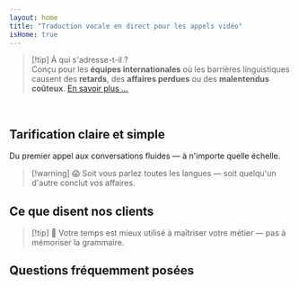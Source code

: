 ```yaml
---
layout: home
title: "Traduction vocale en direct pour les appels vidéo"
isHome: true
---
```


<!-- title: "Appels vidéo alimentés par l'interprétation simultanée" -->
<!-- text="Parlez votre langue maternelle. Entendez tout le monde — comme s'ils la parlaient aussi." -->

<HeroSection
  title="Rencontrez-vous dans **N'importe Quelle** Langue"
  text="Traduction vocale en direct dans les appels vidéo — **aucun** délai, **aucune** affaire perdue, **aucune** barrière linguistique.">

  <!-- <AuthButton text="Entendez la différence" buttonClass="brand"/> -->
  <AuthButton text="Essayez dans votre langue" buttonClass="brand"/>
</HeroSection>

<span id="1"></span>
<FeatureBlock :card="{
  title: 'Traduction ≠ Compréhension. Voici ce qui suit.',
  details: 'Peu importe la langue, **votre voix est entendue — et comprise** — comme si vous partagiez la même langue.',
    items: [
      '⚡︎ Naturellement, en [temps réel](./product/overview/how-it-works), et sans sous-titres ni décalage.',
      '✧ L\'interprétation alimentée par l\'IA capture le ton, l\'intention et la terminologie spécifique au secteur.',
    ],
  link: './product/overview/what-is-intermind',
  src: {
    light: '/media-kit/animals-cartoon-3-2.png',
    dark: '/1d.png',
  },
  inversion: false
}" />

<span id="2"></span>
<FeatureBlock :card="{
    title: 'L\'Esprit au Cœur de Vos Réunions',
    details: 'InterMind transforme chaque appel multilingue en connaissances claires et consultables.',
    items: [
      '🔍 **Demandez n\'importe quoi** — l\'IA trouve des réponses **dans toutes vos réunions**.',
      '✧ Extrait automatiquement les tâches, les responsables et les échéances.',
      '✧ Résume les points clés dans n\'importe quelle langue — instantanément.',
    ],
    link: './product/overview/how-it-works#🧩-deep-memory-deep-understanding',
    src: {
      light: '/2l.png',
      dark: '/2d.png',
    },
    inversion: true
  }" />

<span id="3"></span>
<FeatureBlock :card="{
    title: 'Conçu pour les Réunions Sérieuses — Pas Seulement pour Parler',
    details: 'InterMind est une **plateforme de réunion vidéo de qualité professionnelle**, pas un simple module complémentaire ou plugin léger.',
    items: [
      '✧ Résolution 1080p, suppression intelligente du bruit, planification, modération, partage d\'écran, enregistrement, sous-titrage, chat des participants et intégration du calendrier — tout intégré, prêt à l\'emploi.',
    ],
    link: './product/overview/video-meeting-platform',
    src: {
      light: '/3l.mp4',
      dark: '/3d.mp4',
    },
    inversion: false
  }" />

<span id="4"></span>
<FeatureBlock
  :card="{
    title: 'Confidentialité Là Où Cela Compte',
    details:
      'InterMind est conçu pour les conversations critiques en matière de confiance — où la confidentialité et le contrôle comptent le plus.',
    items: [
      '⚡︎ [Zones de Confidentialité](./product/overview/privacy-architecture) — UE, États-Unis, Asie du Sud-Est',
      '✧ **Zéro formation de données**. Aucun accès tiers.'
    ],
    link: './product/overview/privacy-architecture',
    src: {
      light: '/4l.png',
      dark: '/4d.png',
    },
    inversion: true
  }"
/>

> [!tip] À qui s'adresse-t-il ?  
> Conçu pour les **équipes internationales** où les barrières linguistiques causent des **retards**, des **affaires perdues** ou des **malentendus coûteux**. [En savoir plus ...](./product/overview/markets)

<br>

<span id="Pricing"></span>

## Tarification claire et simple

Du premier appel aux conversations fluides — à n'importe quelle échelle.

<PricingPlans :plans="[
  {
    title: '**Basic** &nbsp 1 utilisateur',
    price: '**Gratuit**',
    details: 'aucune carte de crédit requise',
    items: [
      '**25** réunions',
      '**100** participants en visioconférence [💬](#3)',
      '**30** Go de stockage partagé par utilisateur',
      'Recherche dans toutes vos réunions [💬](#2)',
      'Interprétation simultanée [💬](#1)',
    ],
  },
  {
    title: '**Pro**  &nbsp 1-99 utilisateurs',
    price: '**20 $** /mois/utilisateur, facturé annuellement',
    details: 'ou 25 $ facturé mensuellement',
    items: [
      '**illimitées** réunions',
      '**150** participants en visioconférence [💬](#3)',
      '**2** To de stockage partagé par utilisateur',
      'Recherche dans toutes vos réunions [💬](#2)',
      'Interprétation simultanée [💬](#1)',
    ],
  },
  {
    title: '**Business** &nbsp 100+ utilisateurs',
    price: '**Tarification personnalisée**',
    details: 'Conçu pour la confidentialité',
    items: [
      '**illimitées** réunions',
      '**500** participants en visioconférence [💬](#3)',
      '**5** To de stockage partagé par utilisateur',
      'Recherche dans toutes vos réunions [💬](#2)',
      'Interprétation simultanée [💬](#1)',
      '**Zones de confidentialité** [💬](#4)',
    ],
  }
]">
<AuthButton text="Essayer gratuitement" buttonClass="alt"/>
<AuthButton text="Acheter maintenant" buttonClass="brand"/>
<ContactFormModalNav buttonText="Parler à notre équipe" buttonClass="alt"/>
</PricingPlans>

> [!warning] 😱 Soit vous parlez toutes les langues — soit quelqu'un d'autre conclut vos affaires.

<span id="Testimonials"></span>

## Ce que disent nos clients

<AutoScrollTestimonials testimonialsUrl="/testimonials.json"/>

> [!tip] 🥇 Votre temps est mieux utilisé à maîtriser votre métier — pas à mémoriser la grammaire.

<span id="FAQ"></span>

## Questions fréquemment posées

<AccordionGroup :items="
[
  {
    q: 'Quelles langues InterMind prend-il en charge pour l\'interprétation ?',
    a: 'InterMind prend en charge **l\'interprétation en temps réel** dans les 19 langues suivantes :<br><br>- العربية (ar) – Arabe<br>- Čeština (cs) – Tchèque<br>- Deutsch (de) – Allemand<br>- English (en) – Anglais<br>- Español (es) – Espagnol<br>- Français (fr) – Français<br>- हिन्दी (hi) – Hindi<br>- Magyar (hu) – Hongrois<br>- Italiano (it) – Italien<br>- 日本語 (ja) – Japonais<br>- 한국어 (ko) – Coréen<br>- Nederlands (nl) – Néerlandais<br>- Polski (pl) – Polonais<br>- Português (pt) – Portugais<br>- Русский (ru) – Russe<br>- Türkçe (tr) – Turc<br>- 中文 (zh) – Chinois<br>- עברית (he) – Hébreu<br>- ไทย (th) – Thaï<br><br>Nous élargissons continuellement cette liste — de nouvelles langues sont ajoutées à chaque version majeure.'
  },
  {
    q: 'Qu\'est-ce qu\'un utilisateur sous licence et qu\'est-ce qu\'un participant ?',
    a: 'Un *utilisateur sous licence* possède une licence de réunion gratuite ou payante et peut programmer des réunions dans les limites de son plan. Les *participants* sont des invités — ils **n\'ont pas besoin de compte ou de licence** pour rejoindre et peuvent se connecter depuis n\'importe quel appareil **gratuitement**.'
  },
  {
    q: 'Combien de personnes peuvent utiliser une licence InterMind ?',
    a: 'Chaque *utilisateur sous licence* peut organiser **des réunions illimitées**. Si plusieurs membres de l\'équipe doivent organiser des réunions simultanément, chacun aura besoin de sa propre licence.'
  },
  {
    q: 'Quelle est la durée maximale d\'une réunion ?',
    a: 'Les réunions peuvent durer jusqu\'à **24 heures** sur tous les plans.'
  },
  {
    q: 'Y a-t-il une limite sur le nombre de réunions que je peux organiser ?',
    a: 'Le plan *Gratuit de base* inclut **25 réunions gratuites**. Les plans *Pro* et *Business* offrent des réunions illimitées avec plus de participants et de contrôle.'
  },
  {
    q: 'Comment InterMind assure-t-il la confidentialité et la sécurité des données ?',
    a: 'InterMind est **privé par conception**. Toutes les données sont traitées et stockées dans votre **Zone de confidentialité** sélectionnée — _UE_, _États-Unis_, ou _Asie_. Nous nous conformons au [**RGPD**](https://gdpr.eu), au [**CCPA**](https://oag.ca.gov/privacy/ccpa), et au PDPL des EAU, et **n\'utilisons jamais votre contenu** pour l\'entraînement ou l\'accès par des tiers. Le contrôle avancé de la [Zone de confidentialité](./product/overview/privacy-architecture) est disponible sur le plan **Business**.'
  },
  {
    q: 'Puis-je essayer InterMind avant d\'acheter un plan ?',
    a: 'Absolument. Le plan *Gratuit de base* vous donne un accès complet aux fonctionnalités principales avec **25 réunions gratuites** — incluant **l\'interprétation simultanée** et **la recherche de réunions**. Aucune carte de crédit requise. Mise à niveau à tout moment.'
  },
  {
    q: 'Que faire si j\'ai besoin d\'aide ou de support ?',
    a: 'Le support est disponible via notre [centre d\'aide](./resources/help). Les utilisateurs *Business* bénéficient d\'un **support prioritaire** avec un contact dédié.'
  },
  {
    q: 'Comment gérer mon abonnement (mise à niveau, rétrogradation ou annulation) ?',
    a: 'Vous pouvez changer votre plan à tout moment via vos **paramètres de compte**. Les changements prennent effet **immédiatement**. Pour les annulations, les *plans mensuels* s\'annulent à la fin du cycle de facturation. Les *plans annuels* peuvent être annulés pour un **remboursement au prorata**.'
  },
  {
    q: 'Quelles langues InterMind prend-il en charge pour l\'interprétation ?',
    a: 'Nous prenons en charge **plus de 100 langues** avec interprétation en temps réel. La liste continue de s\'agrandir — consultez notre site web pour les mises à jour.'
  },
  {
    q: 'Puis-je utiliser InterMind pour des webinaires ou de grands événements ?',
    a: 'Oui. Les plans *Pro* et *Business* sont idéaux pour **les grandes réunions et webinaires** — avec support jusqu\'à **500 participants** sur *Business*.'
  },
]
"/>

<HomeFooter :columns="[
  {
    title: 'PRODUIT',
    links: [
      { text: 'Aperçu', link: './product/overview/what-is-intermind' },
      { text: 'Commencer', link: './product/guide/getting-started' },
      { text: 'Témoignages', link: '#testimonials' },
      { text: 'Tarification', link: '#Pricing' },
    ]
  },
  {
    title: 'SUPPORT',
    links: [
      { text: 'Obtenir de l\'aide', link: './resources/help' },
      { text: 'FAQ', link: '#FAQ' },
      { text: 'État du service', link: 'https://status.mind.com/' },
      { text: 'Politique de confidentialité', link: './resources/company/Privacy-Policy' },
      { text: 'Guide juridique IA', link: './resources/company/Legal-Regulations-for-AI-Services' },
      // { text: 'Privacy Settings', link: '#' },
    ]
  },
  {
    title: 'RESSOURCES',
    links: [
      // { text: 'Blog', link: './blog' },
      { text: 'Ressources de marque', link: './resources/media-kit' },
      { text: 'Documentation API IA / LLM', link: 'https://mind.com/llms-full.txt' },
    ]
  },
  {
    title: 'ENTREPRISE',
    links: [
      { text: 'À propos', link: './resources/company/about' },
      { text: 'Équipe', link: './resources/company/team' },
      // { text: 'Careers', link: './resources/company/careers' },
      { text: 'Contacts', link: './resources/company/contacts' }
    ]
  },
]" />